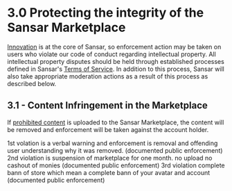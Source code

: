 # 3.0 Protecting the integrity of the Sansar Marketplace

<!-- Explain connection to the Eight Ates and other laws that may be created in this section -->
[Innovation](https://github.com/Wookey-Technologies/magna-carta/blob/main/1-conduct.md#16-innovate) is at the core of Sansar, so enforcement action may be taken on users who violate our code of conduct regarding intellectual property. All intellectual property disputes should be held through established processes defined in Sansar's [Terms of Service](https://www.sansar.com/terms-of-service#infringement-notifications). In addition to this process, Sansar will also take appropriate moderation actions as a result of this process as described below.

## 3.1 - Content Infringement in the Marketplace
If [prohibited content](https://www.sansar.com/content-guidelines) is uploaded to the Sansar Marketplace, the content will be removed and enforcement will be taken against the account holder.
<!-- Explain enforcement action based on the result of this process -->
<!-- This section may need to be reworded -->
1st volation is a verbal warning and enforcement is removal and offending user understanding why it was removed. (documented public enforcement)
2nd violation is suspension of marketplace for one month. no upload no cashout of monies (documented public enforcement)
3rd violation complete bann of store which mean a complete bann of your avatar and account (documented public enforcement)
